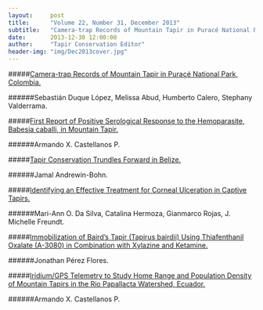 ```yaml
---
layout:     post
title:      "Volume 22, Number 31, December 2013"
subtitle:   "Camera-trap Records of Mountain Tapir in Puracé National Park, Colombia, First Report of Positive Serological Response to the Hemoparasite, Identifying an Effective Treatment for Corneal Ulceration in Captive Tapirs, and much more."
date:       2013-12-30 12:00:00
author:     "Tapir Conservation Editor"
header-img: "img/Dec2013cover.jpg"
---
```


#####[Camera-trap Records of Mountain Tapir in Puracé National Park, Colombia.](http://tapirconservation.github.io/extra/Vol23_Issue32/Duque2013.pdf "PDF")

######Sebastián Duque López, Melissa Abud, Humberto Calero, Stephany Valderrama.
<p> </p>


#####[First Report of Positive Serological Response to the Hemoparasite, Babesia caballi, in Mountain Tapir.](http://tapirconservation.github.io/extra/Vol23_Issue32/Castellanos2013.pdf "PDF")

######Armando X. Castellanos P.
<p> </p>



#####[Tapir Conservation Trundles Forward in Belize.](http://tapirconservation.github.io/extra/Vol23_Issue32/Andrewin2013.pdf "PDF")

######Jamal Andrewin-Bohn.
<p> </p>



#####[Identifying an Effective Treatment for Corneal Ulceration in Captive Tapirs.](http://tapirconservation.github.io/extra/Vol23_Issue32/DaSilva2013.pdf "PDF")

######Mari-Ann O. Da Silva, Catalina Hermoza, Gianmarco Rojas, J. Michelle Freundt.
<p> </p>



#####[Immobilization of Baird’s Tapir (Tapirus bairdii) Using Thiafenthanil Oxalate (A-3080) in Combination with Xylazine and Ketamine.](http://tapirconservation.github.io/extra/Vol23_Issue32/Perez2013.pdf "PDF")

######Jonathan Pérez Flores.
<p> </p>


#####[Iridium/GPS Telemetry to Study Home Range and Population Density of Mountain Tapirs in the Rio Papallacta Watershed, Ecuador.](http://tapirconservation.github.io/extra/Vol23_Issue32/Castellanos2013_2.pdf "PDF")

######Armando X. Castellanos P.
<p> </p>



